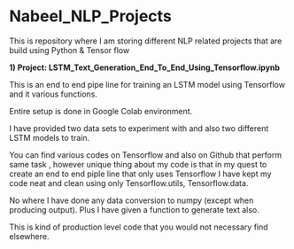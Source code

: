 # Nabeel_NLP_Projects
This is repository where I am storing different NLP related projects that are build using Python &amp; Tensor flow

**1) Project: LSTM_Text_Generation_End_To_End_Using_Tensorflow.ipynb**

This is an end to end pipe line for training an LSTM model using Tensorflow and it various functions.

Entire setup is done in Google Colab environment.

I have provided two data sets to experiment with and also two different LSTM models to train. 

You can find various codes on Tensorflow and also on Github that perform same task , however unique thing about my code is that 
in my quest to create an end to end piple line that only uses Tensorflow I have kept my code neat and clean using only Tensorflow.utils, Tensorflow.data.

No where I have done any data conversion to numpy (except when producing output). Plus I have given a function to generate text also. 

This is kind of production level code that you would not necessary find elsewhere.
